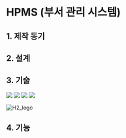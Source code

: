 # HPMS (부서 관리 시스템)
## 1. 제작 동기

## 2. 설계

## 3. 기술
<img src="https://img.shields.io/badge/java-007396?style=for-the-badge&logo=java&logoColor=white"> <img src="https://img.shields.io/badge/springboot-6DB33F?style=for-the-badge&logo=spring&logoColor=white"> <img src="https://img.shields.io/badge/bootstrap-7952B3?style=for-the-badge&logo=bootstrap&logoColor=white"> <img src="https://img.shields.io/badge/thymeleaf-005F0F?style=for-the-badge&logo=thymeleaf&logoColor=white">

![H2_logo](https://github.com/coldsteelpope/minitube/assets/128117575/67c28619-635c-42a4-a39a-a48dec9b1201)
## 4. 기능
